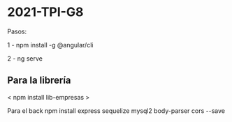 # 2021-TPI-G8


Pasos:

1 - npm install -g @angular/cli

2 - ng serve

## Para la librería

< npm install lib-empresas >

Para el back
npm install express sequelize mysql2 body-parser cors --save
